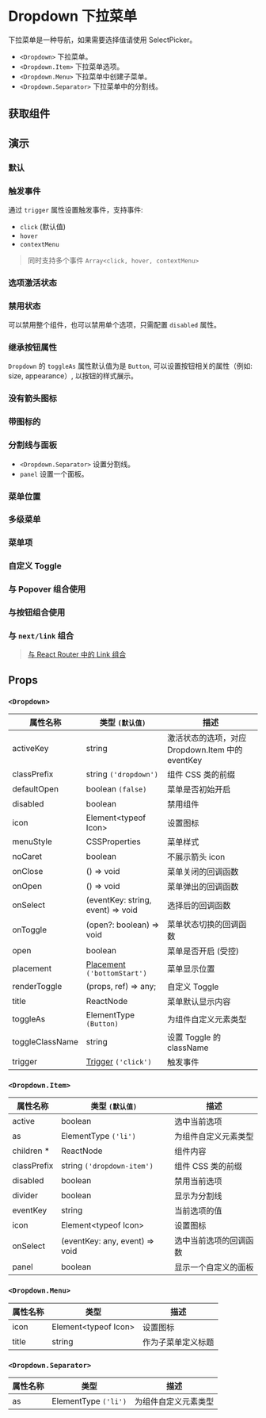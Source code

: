 # Dropdown 下拉菜单

下拉菜单是一种导航，如果需要选择值请使用 SelectPicker。

- `<Dropdown>` 下拉菜单。
- `<Dropdown.Item>` 下拉菜单选项。
- `<Dropdown.Menu>` 下拉菜单中创建子菜单。
- `<Dropdown.Separator>` 下拉菜单中的分割线。

## 获取组件

<!--{include:(components/dropdown/fragments/import.md)}-->

## 演示

### 默认

<!--{include:`basic.md`}-->

### 触发事件

通过 `trigger` 属性设置触发事件，支持事件:

- `click` (默认值)
- `hover`
- `contextMenu`

> 同时支持多个事件 `Array<click, hover, contextMenu>`

<!--{include:`trigger.md`}-->

### 选项激活状态

<!--{include:`active.md`}-->

### 禁用状态

可以禁用整个组件，也可以禁用单个选项，只需配置 `disabled` 属性。

<!--{include:`disabled.md`}-->

### 继承按钮属性

`Dropdown` 的 `toggleAs` 属性默认值为是 `Button`, 可以设置按钮相关的属性（例如: size, appearance）, 以按钮的样式展示。

<!--{include:`toggle-as.md`}-->

### 没有箭头图标

<!--{include:`no-caret.md`}-->

### 带图标的

<!--{include:`icons.md`}-->

### 分割线与面板

- `<Dropdown.Separator>` 设置分割线。
- `panel` 设置一个面板。

<!--{include:`divider.md`}-->

### 菜单位置

<!--{include:`placement.md`}-->

### 多级菜单

<!--{include:`submenu.md`}-->

### 菜单项

<!--{include:`menu-items.md`}-->

### 自定义 Toggle

<!--{include:`custom-toggle.md`}-->

### 与 Popover 组合使用

<!--{include:`with-popover.md`}-->

### 与按钮组合使用

<!--{include:`buttons.md`}-->

### 与 `next/link` 组合

<!--{include:`with-router.md`}-->

> [与 React Router 中的 Link 组合](/zh/guide/composition/#react-router-dom)

## Props

### `<Dropdown>`

| 属性名称        | 类型 `(默认值)`                                        | 描述                                             |
| --------------- | ------------------------------------------------------ | ------------------------------------------------ |
| activeKey       | string                                                 | 激活状态的选项，对应 Dropdown.Item 中的 eventKey |
| classPrefix     | string `('dropdown')`                                  | 组件 CSS 类的前缀                                |
| defaultOpen     | boolean `(false)`                                      | 菜单是否初始开启                                 |
| disabled        | boolean                                                | 禁用组件                                         |
| icon            | Element&lt;typeof Icon&gt;                             | 设置图标                                         |
| menuStyle       | CSSProperties                                          | 菜单样式                                         |
| noCaret         | boolean                                                | 不展示箭头 icon                                  |
| onClose         | () => void                                             | 菜单关闭的回调函数                               |
| onOpen          | () => void                                             | 菜单弹出的回调函数                               |
| onSelect        | (eventKey: string, event) => void                      | 选择后的回调函数                                 |
| onToggle        | (open?: boolean) => void                               | 菜单状态切换的回调函数                           |
| open            | boolean                                                | 菜单是否开启 (受控)                              |
| placement       | [Placement](#code-ts-placement-code) `('bottomStart')` | 菜单显示位置                                     |
| renderToggle    | (props, ref) => any;                                   | 自定义 Toggle                                    |
| title           | ReactNode                                              | 菜单默认显示内容                                 |
| toggleAs        | ElementType `(Button)`                                 | 为组件自定义元素类型                             |
| toggleClassName | string                                                 | 设置 Toggle 的 className                         |
| trigger         | [Trigger](#code-ts-trigger-code) `('click')`           | 触发事件                                         |

### `<Dropdown.Item>`

| 属性名称    | 类型 `(默认值)`                | 描述                   |
| ----------- | ------------------------------ | ---------------------- |
| active      | boolean                        | 选中当前选项           |
| as          | ElementType `('li')`           | 为组件自定义元素类型   |
| children \* | ReactNode                      | 组件内容               |
| classPrefix | string `('dropdown-item')`     | 组件 CSS 类的前缀      |
| disabled    | boolean                        | 禁用当前选项           |
| divider     | boolean                        | 显示为分割线           |
| eventKey    | string                         | 当前选项的值           |
| icon        | Element&lt;typeof Icon&gt;     | 设置图标               |
| onSelect    | (eventKey: any, event) => void | 选中当前选项的回调函数 |
| panel       | boolean                        | 显示一个自定义的面板   |

### `<Dropdown.Menu>`

| 属性名称 | 类型                       | 描述               |
| -------- | -------------------------- | ------------------ |
| icon     | Element&lt;typeof Icon&gt; | 设置图标           |
| title    | string                     | 作为子菜单定义标题 |

### `<Dropdown.Separator>`

| 属性名称 | 类型                 | 描述                 |
| -------- | -------------------- | -------------------- |
| as       | ElementType `('li')` | 为组件自定义元素类型 |

<!--{include:(_common/types/placement8.md)}-->
<!--{include:(_common/types/trigger.md)}-->
